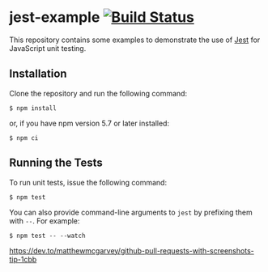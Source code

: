 # jest-example [![Build Status](https://travis-ci.org/luangong/jest-example.svg?branch=master)](https://travis-ci.org/luangong/jest-example)

This repository contains some examples to demonstrate the use of [Jest](https://facebook.github.io/jest) for JavaScript unit testing.

## Installation

Clone the repository and run the following command:

```shell
$ npm install
```

or, if you have npm version 5.7 or later installed:

```shell
$ npm ci
```

## Running the Tests

To run unit tests, issue the following command:

```shell
$ npm test
```

You can also provide command-line arguments to `jest` by prefixing them with `--`.  For
example:

```shell
$ npm test -- --watch
```
https://dev.to/matthewmcgarvey/github-pull-requests-with-screenshots-tip-1cbb
